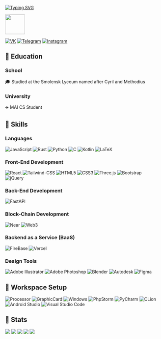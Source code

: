 [![Typing SVG](https://readme-typing-svg.herokuapp.com?pause=500&color=000000&lines=Hi+there%2C+I+am+Separatrix+👋)](https://git.io/typing-svg)

**<img src="https://aniyuki.com/wp-content/uploads/2021/05/aniyuki-anime-dance-gif-14.gif" width="64px" height="64px">**

[![VK](https://img.shields.io/badge/VK-0077FF?style=for-the-badge&logo=vk&logoColor=white)](https://vk.com/separatrix)
[![Telegram](https://img.shields.io/badge/Telegram-2CA5E0?style=for-the-badge&logo=telegram&logoColor=white)](https://t.me/separatrixxx)
[![Instagram](https://img.shields.io/badge/Instagram-%23E4405F.svg?style=for-the-badge&logo=Instagram&logoColor=white)](https://instagram.com/separatrix_x/)

## 🤧 Education

### School

🎓 Studied at the Smolensk Lyceum named after Cyril and Methodius

### University

✈️ MAI CS Student

## 🤯 Skills

### Languages

![JavaScript](https://img.shields.io/badge/JavaScript-323330?style=for-the-badge&logo=javascript&logoColor=F7DF1E)
![Rust](https://img.shields.io/badge/rust-%23000000.svg?style=for-the-badge&logo=rust&logoColor=white)
![Python](https://img.shields.io/badge/python-3670A0?style=for-the-badge&logo=python&logoColor=ffdd54)
![C](https://img.shields.io/badge/c-%2300599C.svg?style=for-the-badge&logo=c&logoColor=white)
![Kotlin](https://img.shields.io/badge/kotlin-%230095D5.svg?style=for-the-badge&logo=kotlin&logoColor=white)
![LaTeX](https://img.shields.io/badge/latex-%23008080.svg?style=for-the-badge&logo=latex&logoColor=white)

### Front-End Development

![React](https://img.shields.io/badge/React-20232A?style=for-the-badge&logo=react&logoColor=61DAFB)
![Tailwind-CSS](https://img.shields.io/badge/tailwind_css-06B6D4?style=for-the-badge&logo=tailwind-css&logoColor=white)
![HTML5](https://img.shields.io/badge/html5-%23E34F26.svg?style=for-the-badge&logo=html5&logoColor=white)
![CSS3](https://img.shields.io/badge/css3-%231572B6.svg?style=for-the-badge&logo=css3&logoColor=white)
![Three.js](https://img.shields.io/badge/Three.js-000000?style=for-the-badge&logo=three.js&logoColor=white)
![Bootstrap](https://img.shields.io/badge/Bootstrap-563D7C?style=for-the-badge&logo=bootstrap&logoColor=white)
![jQuery](https://img.shields.io/badge/jQuery-0769AD?style=for-the-badge&logo=jquery&logoColor=white)

### Back-End Development

![FastAPI](https://img.shields.io/badge/FastAPI-005571?style=for-the-badge&logo=fastapi)

### Block-Chain Development

![Near](https://img.shields.io/badge/Near-3C3C3D?style=for-the-badge&logo=near&logoColor=white)
![Web3](https://img.shields.io/badge/Web_3-F16822?style=for-the-badge&logo=web3.js&logoColor=white)

### Backend as a Service (BaaS)

![FireBase](https://img.shields.io/badge/Firebase-ffaa00?style=for-the-badge&logo=Firebase&logoColor=white)
![Vercel](https://img.shields.io/badge/Vercel-000000?style=for-the-badge&logo=Vercel&logoColor=white)

### Design Tools

![Adobe Illustrator](https://img.shields.io/badge/adobe%20illustrator-%23FF9A00.svg?style=for-the-badge&logo=adobe%20illustrator&logoColor=white)
![Adobe Photoshop](https://img.shields.io/badge/adobe%20photoshop-%2331A8FF.svg?style=for-the-badge&logo=adobe%20photoshop&logoColor=white)
![Blender](https://img.shields.io/badge/blender-%23F5792A.svg?style=for-the-badge&logo=blender&logoColor=white)
![Autodesk](https://img.shields.io/badge/3ds%20Max-008484?style=for-the-badge&logo=autodesk&logoColor=white)
![Figma](https://img.shields.io/badge/figma-%23F24E1E.svg?style=for-the-badge&logo=figma&logoColor=white)

## 🥰 Workspace Setup

![Processor](https://img.shields.io/badge/AMD-Ryzen_5_3600-ff6200?style=for-the-badge&logo=amd&logoColor=white)
![GraphicCard](https://img.shields.io/badge/AMD-RX_580-ff0000?style=for-the-badge&logo=amd&logoColor=white)
![Windows](https://img.shields.io/badge/Windows_10-0078D6?style=for-the-badge&logo=windows&logoColor=white)
![PhpStorm](https://img.shields.io/badge/phpstorm-143?style=for-the-badge&logo=phpstorm&logoColor=black&color=black&labelColor=darkorchid)
![PyCharm](https://img.shields.io/badge/pycharm-143?style=for-the-badge&logo=pycharm&logoColor=black&color=black&labelColor=7cfa5c)
![CLion](https://img.shields.io/badge/CLion-143?style=for-the-badge&logo=clion&logoColor=black&color=black&labelColor=34eb9f)
![Android Studio](https://img.shields.io/badge/Android%20Studio-3DDC84.svg?style=for-the-badge&logo=android-studio&logoColor=white)
![Visual Studio Code](https://img.shields.io/badge/Visual%20Studio%20Code-0078d7.svg?style=for-the-badge&logo=visual-studio-code&logoColor=white)

## 🤮 Stats

![](https://github-profile-summary-cards.vercel.app/api/cards/profile-details?username=Separatrixxx&theme=default)
![](http://github-profile-summary-cards.vercel.app/api/cards/repos-per-language?username=Separatrixxx&theme=default)
![](https://github-profile-summary-cards.vercel.app/api/cards/most-commit-language?username=Separatrixxx&theme=default)
![](https://github-profile-summary-cards.vercel.app/api/cards/stats?username=Separatrixxx&theme=default) 
![](http://github-profile-summary-cards.vercel.app/api/cards/productive-time?username=Separatrixxx&theme=default&utcOffset=3)
